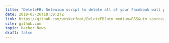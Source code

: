 ```yaml
---
title: "DeleteFB: Selenium script to delete all of your Facebook wall posts"
date: 2019-05-20T18:39:27Z
link: https://github.com/weskerfoot/DeleteFB?utm_medium=RSS&utm_source=hune
site: github.com
topic: Hacker News
draft: false
---
```

